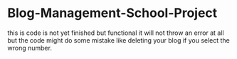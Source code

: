 # Blog-Management-School-Project
this is code is not yet finished but functional it will not throw an error at all but the code might do some mistake like deleting your blog if you select the wrong number.
